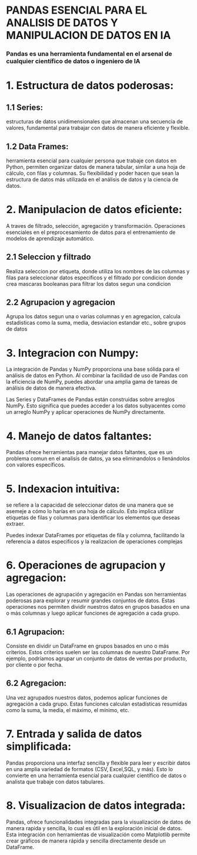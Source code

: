 # PANDAS ESENCIAL PARA EL ANALISIS DE DATOS Y MANIPULACION DE DATOS EN IA 
### Pandas es una herramienta fundamental en el arsenal de cualquier científico de datos o ingeniero de IA

# 1. Estructura de datos poderosas:
## 1.1 Series:
estructuras de datos unidimensionales que almacenan una secuencia de valores, fundamental para trabajar con datos de manera eficiente y flexible.

## 1.2 Data Frames: 
herramienta esencial para cualquier persona que trabaje con datos en Python, permiten organizar datos de manera tabular, similar a una hoja de cálculo, con filas y columnas. Su flexibilidad y poder hacen que sean la estructura de datos más utilizada en el análisis de datos y la ciencia de datos.

# 2. Manipulacion de datos eficiente: 
A traves de filtrado, selección, agregación y transformación. Operaciones esenciales en el preprocesamiento de datos para el entrenamiento de modelos de aprendizaje automático.

## 2.1 Seleccion y filtrado
Realiza seleccion por etiqueta, donde utiliza los nombres de las columnas y filas para seleccionar datos especificos y el filtrado por condicion donde crea mascaras booleanas para filtrar los datos segun una condicion

## 2.2 Agrupacion y agregacion
Agrupa los datos segun una o varias columnas y en agregacion, calcula estadisticas como la suma, media, desviacion estandar etc., sobre grupos de datos

# 3. Integracion con Numpy: 
La integración de Pandas y NumPy proporciona una base sólida para el análisis de datos en Python. Al combinar la facilidad de uso de Pandas con la eficiencia de NumPy, puedes abordar una amplia gama de tareas de análisis de datos de manera efectiva.

Las Series y DataFrames de Pandas están construidas sobre arreglos NumPy. Esto significa que puedes acceder a los datos subyacentes como un arreglo NumPy y aplicar operaciones de NumPy directamente.

# 4. Manejo de datos faltantes: 
Pandas ofrece herramientas para manejar datos faltantes, que es un problema comun en el analisis de datos, ya sea eliminandolos o llenándolos con valores específicos. 

# 5. Indexacion intuitiva: 
se refiere a la capacidad de seleccionar datos de una manera que se asemeje a cómo lo harías en una hoja de cálculo. Esto implica utilizar etiquetas de filas y columnas para identificar los elementos que deseas extraer.

Puedes indexar DataFrames por etiquetas de fila y columna, facilitando la referencia a datos especificos y la realizacion de operaciones complejas

# 6. Operaciones de agrupacion y agregacion:
Las operaciones de agrupación y agregación en Pandas son herramientas poderosas para explorar y resumir grandes conjuntos de datos. Estas operaciones nos permiten dividir nuestros datos en grupos basados en una o más columnas y luego aplicar funciones de agregación a cada grupo.

## 6.1 Agrupacion: 
Consiste en dividir un DataFrame en grupos basados en uno o más criterios. Estos criterios suelen ser las columnas de nuestro DataFrame. Por ejemplo, podríamos agrupar un conjunto de datos de ventas por producto, por cliente o por fecha.

## 6.2 Agregacion: 
Una vez agrupados nuestros datos, podemos aplicar funciones de agregación a cada grupo. Estas funciones calculan estadísticas resumidas como la suma, la media, el máximo, el mínimo, etc. 

# 7. Entrada y salida de datos simplificada:
Pandas proporciona una interfaz sencilla y flexible para leer y escribir datos en una amplia variedad de formatos (CSV, Excel,SQL, y más). Esto lo convierte en una herramienta esencial para cualquier científico de datos o analista que trabaje con datos tabulares.

# 8. Visualizacion de datos integrada: 
Pandas, ofrece funcionalidades integradas para la visualización de datos de manera rapida y sencilla, lo cual es útil en la exploración inicial de datos. Esta integración con herramientas de visualización como Matplotlib permite crear gráficos de manera rápida y sencilla directamente desde un DataFrame.

